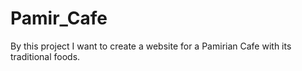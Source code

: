# Pamir_Cafe
By this project I want to create a website for a Pamirian Cafe with its traditional foods.
